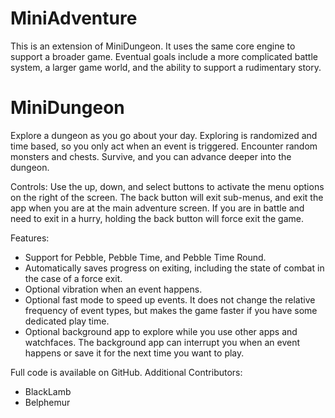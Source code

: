 MiniAdventure
===========

This is an extension of MiniDungeon. It uses the same core engine to support a broader game. Eventual goals include a more complicated battle system, a larger game world, and the ability to support a rudimentary story.

MiniDungeon
===========

Explore a dungeon as you go about your day. Exploring is randomized and time based, so you only act when an event is triggered. Encounter random monsters and chests. Survive, and you can advance deeper into the dungeon. 

Controls:
Use the up, down, and select buttons to activate the menu options on the right of the screen. The back button will exit sub-menus, and exit the app when you are at the main adventure screen. If you are in battle and need to exit in a hurry, holding the back button will force exit the game. 

Features:
* Support for Pebble, Pebble Time, and Pebble Time Round.
* Automatically saves progress on exiting, including the state of combat in the case of a force exit.
* Optional vibration when an event happens.
* Optional fast mode to speed up events. It does not change the relative frequency of event types, but makes the game faster if you have some dedicated play time.
* Optional background app to explore while you use other apps and watchfaces. The background app can interrupt you when an event happens or save it for the next time you want to play.

Full code is available on GitHub. 
Additional Contributors:
* BlackLamb
* Belphemur
